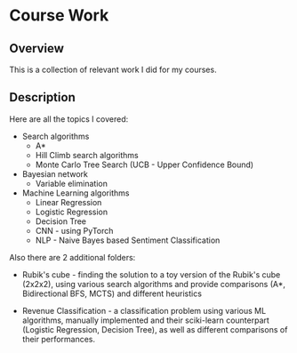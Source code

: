 # Course Work

## Overview

This is a collection of relevant work I did for my courses.

## Description

Here are all the topics I covered:

* Search algorithms
    * A*
    * Hill Climb search algorithms
    * Monte Carlo Tree Search (UCB - Upper Confidence Bound)
* Bayesian network
    * Variable elimination
* Machine Learning algorithms
    * Linear Regression
    * Logistic Regression
    * Decision Tree
    * CNN - using PyTorch
    * NLP - Naive Bayes based Sentiment Classification

Also there are 2 additional folders:

* Rubik's cube - finding the solution to a toy version of the Rubik's cube (2x2x2), using various search algorithms and provide comparisons (A*, Bidirectional BFS, MCTS) and different heuristics

* Revenue Classification - a classification problem using various ML algorithms, manually implemented and their sciki-learn counterpart (Logistic Regression, Decision Tree), as well as different comparisons of their performances.